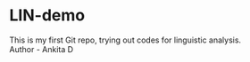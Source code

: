 # LIN-demo
This is my first Git repo, trying out codes for linguistic analysis.
<br>
Author - Ankita D
